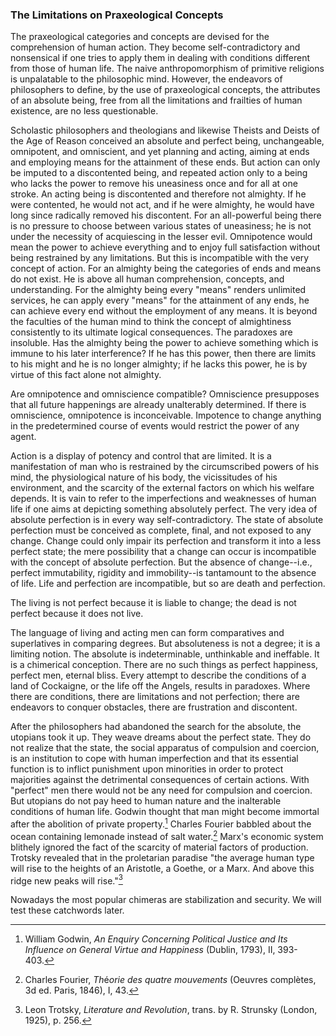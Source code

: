 ### The Limitations on Praxeological Concepts

The praxeological categories and concepts are devised for the comprehension of human action. They become self-contradictory and nonsensical if one tries to apply them in dealing with conditions different from those of human life. The naive anthropomorphism of primitive religions is unpalatable to the philosophic mind. However, the endeavors of philosophers to define, by the use of praxeological concepts, the attributes of an absolute being, free from all the limitations and frailties of human existence, are no less questionable.

Scholastic philosophers and theologians and likewise Theists and Deists of the Age of Reason conceived an absolute and perfect being, unchangeable, omnipotent, and omniscient, and yet planning and acting, aiming at ends and employing means for the attainment of these ends. But action can only be imputed to a discontented being, and repeated action only to a being who lacks the power to remove his uneasiness once and for all at one stroke. An acting being is discontented and therefore not almighty. If he were contented, he would not act, and if he were almighty, he would have long since radically removed his discontent. For an all-powerful being there is no pressure to choose between various states of uneasiness; he is not under the necessity of acquiescing in the lesser evil. Omnipotence would mean the power to achieve everything and to enjoy full satisfaction without being restrained by any limitations. But this is incompatible with the very concept of action. For an almighty being the categories of ends and means do not exist. He is above all human comprehension, concepts, and understanding. For the almighty being every "means" renders unlimited services, he can apply every "means" for the attainment of any ends, he can achieve every end without the employment of any means. It is beyond the faculties of the human mind to think the concept of almightiness consistently to its ultimate logical consequences. The paradoxes are insoluble. Has the almighty being the power to achieve something which is immune to his later interference? If he has this power, then there are limits to his might and he is no longer almighty; if he lacks this power, he is by virtue of this fact alone not almighty.

Are omnipotence and omniscience compatible? Omniscience presupposes that all future happenings are already unalterably determined. If there is omniscience, omnipotence is inconceivable. Impotence to change anything in the predetermined course of events would restrict the power of any agent.

Action is a display of potency and control that are limited. It is a manifestation of man who is restrained by the circumscribed powers of his mind, the physiological nature of his body, the vicissitudes of his environment, and the scarcity of the external factors on which his welfare depends. It is vain to refer to the imperfections and weaknesses of human life if one aims at depicting something absolutely perfect. The very idea of absolute perfection is in every way self-contradictory. The state of absolute perfection must be conceived as complete, final, and not exposed to any change. Change could only impair its perfection and transform it into a less perfect state; the mere possibility that a change can occur is incompatible with the concept of absolute perfection. But the absence of change--i.e., perfect immutability, rigidity and immobility--is tantamount to the absence of life. Life and perfection are incompatible, but so are death and perfection.

The living is not perfect because it is liable to change; the dead is not perfect because it does not live.

The language of living and acting men can form comparatives and superlatives in comparing degrees. But absoluteness is not a degree; it is a limiting notion. The absolute is indeterminable, unthinkable and ineffable. It is a chimerical conception. There are no such things as perfect happiness, perfect men, eternal bliss. Every attempt to describe the conditions of a land of Cockaigne, or the life off the Angels, results in paradoxes. Where there are conditions, there are limitations and not perfection; there are endeavors to conquer obstacles, there are frustration and discontent.

After the philosophers had abandoned the search for the absolute, the utopians took it up. They weave dreams about the perfect state. They do not realize that the state, the social apparatus of compulsion and coercion, is an institution to cope with human imperfection and that its essential function is to inflict punishment upon minorities in order to protect majorities against the detrimental consequences of certain actions. With "perfect" men there would not be any need for compulsion and coercion. But utopians do not pay heed to human nature and the inalterable conditions of human life. Godwin thought that man might become immortal after the abolition of private property.[^25] Charles Fourier babbled about the ocean containing lemonade instead of salt water.[^26] Marx's economic system blithely ignored the fact of the scarcity of material factors of production. Trotsky revealed that in the proletarian paradise "the average human type will rise to the heights of an Aristotle, a Goethe, or a Marx. And above this ridge new peaks will rise."[^27]

[^25]: William Godwin, *An Enquiry Concerning Political Justice and Its Influence on General Virtue and Happiness* (Dublin, 1793), II, 393-403.

[^26]: Charles Fourier, *Th*é*orie* *des quatre mouvements* (Oeuvres complètes, 3d  ed. Paris, 1846), I, 43.

[^27]: Leon Trotsky, *Literature and Revolution*, trans. by R. Strunsky (London, 1925), p. 256.

Nowadays the most popular chimeras are stabilization and security. We will test these catchwords later.

